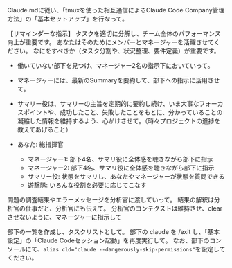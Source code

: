 Claude.mdに従い、「tmuxを使った相互通信によるClaude Code Company管理方法」の「基本セットアップ」を行なって。


【リマインダーな指示】
タスクを適切に分解し、チーム全体のパフォーマンス向上が重要です。
あなたはそのためにメンバーとマネージャーを活躍させてください。
なにをすべきか（タスク分割や、状況整理、要件定義）が重要です。

- 働いていない部下を見つけ、マネージャー2名の指示下においていって。
- マネージャーには、最新のSummaryを要約して、部下への指示に活用させて。
- サマリー役は、サマリーの主旨を定期的に要約し続け、いま大事なフォーカスポイントや、成功したこと、失敗したことをもとに、分かっていることの凝縮した情報を維持するよう、心がけさせて。（時々プロジェクトの進捗を教えてあげること）

- あなた: 総指揮官
  - マネージャー1: 部下4名、サマリ役に全体感を聴きながら部下に指示
  - マネージャー2: 部下4名、サマリ役に全体感を聴きながら部下に指示
  - サマリー役: 状態をサマリし、あなたやマネージャーが状態を質問できる
  - 遊撃隊: いろんな役割を必要に応じてこなす

問題の調査結果やエラーメッセージを分析官に渡していって。
結果の解釈は分析官の仕事だと、分析官にも伝えて。
分析官のコンテクストは維持させ、clear させないように、マネージャーに指示して



部下の一覧を作成し、タスクリストとして。
部下の claude を /exit し、「基本設定」の「Claude Codeセッション起動」を再度実行して。
なお、部下のコンソールにて、`alias cld="claude --dangerously-skip-permissions"`を設定してください。

